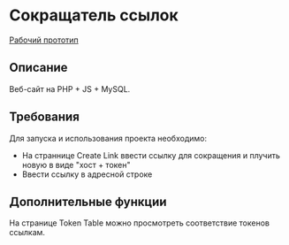 # Сокращатель ссылок

[Рабочий прототип](http://194.87.148.192/)

## Описание

Веб-сайт на PHP + JS + MySQL.

## Требования

Для запуска и использования проекта необходимо:

- На страннице Create Link ввести ссылку для сокращения и плучить новую в виде "хост + токен"
- Ввести ссылку в адресной строке

## Дополнительные функции

На странице Token Table можно просмотреть соответствие токенов ссылкам.


